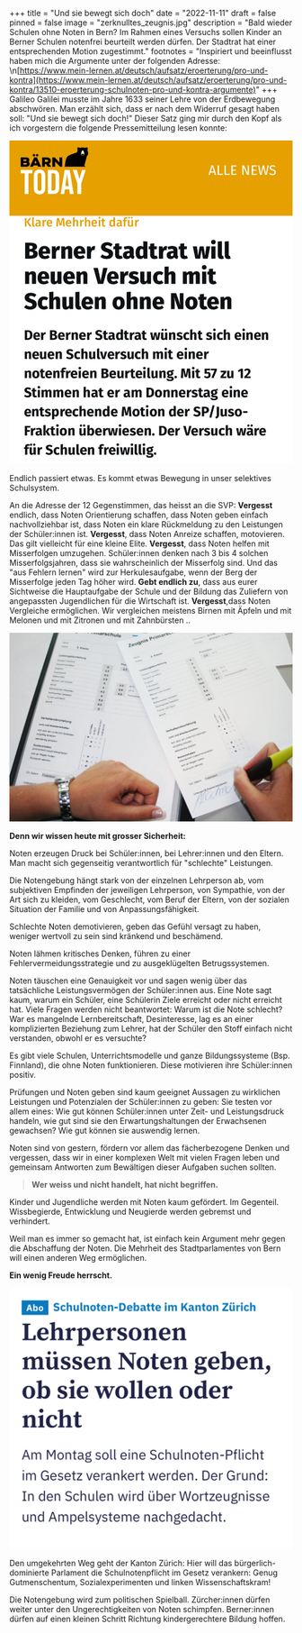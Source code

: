 +++
title = "Und sie bewegt sich doch"
date = "2022-11-11"
draft = false
pinned = false
image = "zerknulltes_zeugnis.jpg"
description = "Bald wieder Schulen ohne Noten in Bern? Im Rahmen eines Versuchs sollen Kinder an Berner Schulen notenfrei beurteilt werden dürfen. Der Stadtrat hat einer entsprechenden Motion zugestimmt."
footnotes = "Inspiriert und beeinflusst haben mich die Argumente unter der folgenden Adresse: \n[https://www.mein-lernen.at/deutsch/aufsatz/eroerterung/pro-und-kontra](https://www.mein-lernen.at/deutsch/aufsatz/eroerterung/pro-und-kontra/13510-eroerterung-schulnoten-pro-und-kontra-argumente)"
+++
Galileo Galilei musste im Jahre 1633 seiner Lehre von der Erdbewegung abschwören. Man erzählt sich, dass er nach dem Widerruf gesagt haben soll: "Und sie bewegt sich doch!"
Dieser Satz ging mir durch den Kopf als ich vorgestern die folgende Pressemitteilung lesen konnte:

![](img_e2789.jpg)

Endlich passiert etwas. Es kommt etwas Bewegung in unser selektives Schulsystem. 

An die Adresse der 12 Gegenstimmen, das heisst an die SVP: **Vergesst** endlich, dass Noten Orientierung schaffen, dass Noten geben einfach nachvollziehbar ist, dass Noten ein klare Rückmeldung zu den Leistungen der Schüler:innen ist. **Vergesst**, dass Noten Anreize schaffen, motovieren. Das gilt vielleicht für eine kleine Elite. **Vergesst**, dass Noten helfen mit Misserfolgen umzugehen. Schüler:innen denken nach 3 bis 4 solchen Misserfolgsjahren, dass sie wahrscheinlich der Misserfolg sind. Und das "aus Fehlern lernen" wird zur Herkulesaufgabe, wenn der Berg der Misserfolge jeden Tag höher wird. **Gebt endlich zu**, dass aus eurer Sichtweise die Hauptaufgabe der Schule und der Bildung das Zuliefern von angepassten Jugendlichen für die Wirtschaft ist. **Vergesst**,dass Noten Vergleiche ermöglichen. Wir vergleichen meistens Birnen mit Äpfeln und mit Melonen und mit Zitronen und mit Zahnbürsten ..

![](img_2793.jpg)

**Denn wir wissen heute mit grosser Sicherheit:**

Noten erzeugen Druck bei Schüler:innen, bei Lehrer:innen und den Eltern. Man macht sich gegenseitig verantwortlich für "schlechte" Leistungen. 

Die Notengebung hängt stark von der einzelnen Lehrperson ab, vom subjektiven Empfinden der jeweiligen Lehrperson, von Sympathie, von der Art sich zu kleiden, vom Geschlecht, vom Beruf der Eltern, von der sozialen Situation der Familie und von Anpassungsfähigkeit.

Schlechte Noten demotivieren, geben das Gefühl versagt zu haben, weniger wertvoll zu sein sind kränkend und beschämend.

Noten lähmen kritisches Denken, führen zu einer Fehlervermeidungsstrategie und zu ausgeklügelten Betrugssystemen.

Noten täuschen eine Genauigkeit vor und sagen wenig über das tatsächliche Leistungsvermögen der Schüler:innen aus. Eine Note sagt kaum, warum ein Schüler, eine Schülerin Ziele erreicht oder nicht erreicht hat.
Viele Fragen werden nicht beantwortet: Warum ist die Note schlecht? War es mangelnde Lernbereitschaft, Desinteresse, lag es an einer komplizierten Beziehung zum Lehrer, hat der Schüler den Stoff einfach nicht verstanden, obwohl er es versuchte?

Es gibt viele Schulen, Unterrichtsmodelle und ganze Bildungssysteme (Bsp. Finnland), die ohne Noten funktionieren. Diese motivieren ihre Schüler:innen positiv.

Prüfungen und Noten geben sind kaum geeignet Aussagen zu wirklichen Leistungen und Potenzialen der Schüler:innen zu geben: Sie testen vor allem eines: Wie gut können Schüler:innen unter Zeit- und Leistungsdruck handeln, wie gut sind sie den Erwartungshaltungen der Erwachsenen gewachsen? Wie gut können sie auswendig lernen.

Noten sind von gestern, fördern vor allem das fächerbezogene Denken und vergessen, dass wir in einer komplexen Welt mit vielen Fragen leben und gemeinsam Antworten zum Bewältigen dieser Aufgaben suchen sollten. 

> **Wer weiss und nicht handelt, hat nicht begriffen.**

Kinder und Jugendliche werden mit Noten kaum gefördert. Im Gegenteil. Wissbegierde, Entwicklung und Neugierde werden gebremst und verhindert.

Weil man es immer so gemacht hat, ist einfach kein Argument mehr gegen die Abschaffung der Noten. Die Mehrheit des Stadtparlamentes von Bern will einen anderen Weg ermöglichen. 

**Ein wenig Freude herrscht.**

![](img_e2792.jpg)

Den umgekehrten Weg geht der Kanton Zürich: Hier will das bürgerlich-dominierte Parlament die Schulnotenpflicht im Gesetz verankern: Genug Gutmenschentum, Sozialexperimenten und linken Wissenschaftskram!

Die Notengebung wird zum politischen Spielball. Zürcher:innen dürfen weiter unter den Ungerechtigkeiten von Noten schimpfen. Berner:innen dürfen auf einen kleinen Schritt Richtung kindergerechtere Bildung hoffen.